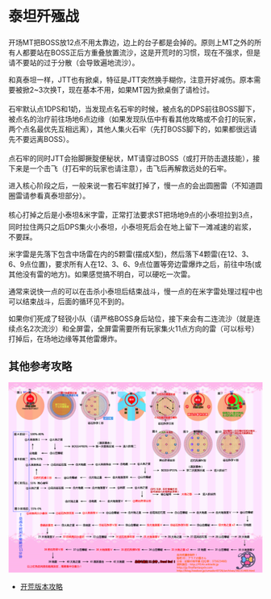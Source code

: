 # 泰坦歼殛战

开场<img class="no-zoom sm-icon" :src="$withBase('/images/jobs/tank.png')" height="20">MT把BOSS放12点不用太靠边，边上的台子都是会掉的。原则上MT之外的<img class="no-zoom sm-icon" :src="$withBase('/images/jobs/tank.png')" height="20"><img class="no-zoom sm-icon" :src="$withBase('/images/jobs/healer.png')" height="20"><img class="no-zoom sm-icon" :src="$withBase('/images/jobs/dps.png')" height="20">所有人都要站在BOSS正后方重叠放置流沙，这是开荒时的习惯，现在不强求，但是请不要站的过于分散（会导致遍地流沙）。

和真泰坦一样，JTT也有掀桌，特征是JTT突然换手糊你，注意开好减伤。原本需要被掀2~3次换T，现在基本不用，如果MT因为掀桌倒了请检讨。

石牢默认点1DPS和1奶，当发现点名石牢的时候，<img class="no-zoom sm-icon" :src="$withBase('/images/jobs/dps.png')" height="20">被点名的DPS前往BOSS脚下，<img class="no-zoom sm-icon" :src="$withBase('/images/jobs/healer.png')" height="20">被点名的治疗前往场地6点边缘（如果发现队伍中有看其他攻略或不会打的玩家，两个点名最优先互相远离），其他人集火石牢（先打BOSS脚下的，如果都很远请先不要远离BOSS）。

点石牢的同时JTT会抬脚撅腚便秘状，<img class="no-zoom sm-icon" :src="$withBase('/images/jobs/tank.png')" height="20">MT请穿过BOSS（或打开防击退技能），接下来是一个击飞（打石牢的玩家也请注意），击飞后再解救远处的石牢。

进入核心阶段之后，一般来说一套石牢就打掉了，慢一点的会出圆圈雷（不知道圆圈雷请参看真泰坦部分）。

核心打掉之后是小泰坦&米字雷，正常打法要求<img class="no-zoom sm-icon" :src="$withBase('/images/jobs/tank.png')" height="20">ST把场地9点的小泰坦拉到3点，同时拉住两只之后<img class="no-zoom sm-icon" :src="$withBase('/images/jobs/dps.png')" height="20">DPS集火小泰坦，小泰坦死后会在地上留下一滩减速的岩浆，不要踩。

米字雷是先落下包含中场雷在内的5颗雷(摆成X型)，然后落下4颗雷(在12、3、6、9点位置)，要求所有人在12、3、6、9点位置等旁边雷爆炸之后，前往中场(或其他没有雷的地方)。如果感觉搞不明白，可以硬吃一次雷。

通常来说快一点的可以在击杀小泰坦后结束战斗，慢一点的在米字雷处理过程中也可以结束战斗，后面的循环见不到的。

如果你们死成了轻锐小队（请严格BOSS身后站位，接下来会有二连流沙（就是连续点名2次流沙）和全屏雷，全屏雷需要所有玩家集火11点方向的雷（可以标号）打掉后，在场地边缘等其他雷爆炸。

## 其他参考攻略

<img src="./duty.assets/64.jpg" width="600px" />

* [开荒版本攻略](http://ff14.17173.com/content/2014-10-15/20141015121358311.shtml)